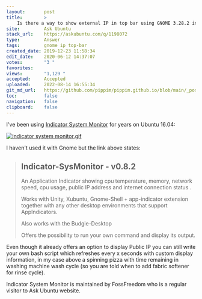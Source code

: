 ```yaml
---
layout:       post
title:        >
    Is there a way to show external IP in top bar using GNOME 3.28.2 in Ubuntu 18.04
site:         Ask Ubuntu
stack_url:    https://askubuntu.com/q/1198072
type:         Answer
tags:         gnome ip top-bar
created_date: 2019-12-23 11:58:34
edit_date:    2020-06-12 14:37:07
votes:        "3 "
favorites:    
views:        "1,129 "
accepted:     Accepted
uploaded:     2022-08-14 16:55:34
git_md_url:   https://github.com/pippim/pippim.github.io/blob/main/_posts/2019/2019-12-23-Is-there-a-way-to-show-external-IP-in-top-bar-using-GNOME-3.28.2-in-Ubuntu-18.04.md
toc:          false
navigation:   false
clipboard:    false
---
```


I've been using [Indicator System Monitor][1] for years on Ubuntu 16.04:

[![indicator system monitor.gif][2]][2]

I haven't used it with Gnome but the link above states:

> ## Indicator-SysMonitor - v0.8.2  
>   
> An Application Indicator showing cpu temperature, memory, network  
> speed, cpu usage, public IP address and internet connection status .  
>   
> Works with Unity, Xubuntu, Gnome-Shell + app-indicator extension  
> together with any other desktop environments that support  
> AppIndicators.  
>   
> Also works with the Budgie-Desktop  
>   
> Offers the possibility to run your own command and display its output.  

Even though it already offers an option to display Public IP you can still write your own bash script which refreshes every x seconds with custom display information, in my case above a spinning pizza with time remaining in washing machine wash cycle (so you are told when to add fabric softener for rinse cycle).

Indicator System Monitor is maintained by FossFreedom who is a regular visitor to Ask Ubuntu website.

  [1]: https://github.com/fossfreedom/indicator-sysmonitor
  [2]: https://i.stack.imgur.com/IlSmL.gif
